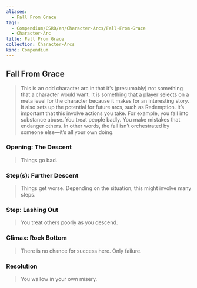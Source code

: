 ```yaml
---
aliases:
  - Fall From Grace
tags:
  - Compendium/CSRD/en/Character-Arcs/Fall-From-Grace
  - Character-Arc
title: Fall From Grace
collection: Character-Arcs
kind: Compendium
---
```

## Fall From Grace
>This is an odd character arc in that it’s (presumably) not something that a character would want. It is something that a player selects on a meta level for the character because it makes for an interesting story. It also sets up the potential for future arcs, such as Redemption. It’s important that this involve actions you take. For example, you fall into substance abuse. You treat people badly. You make mistakes that endanger others. In other words, the fall isn’t orchestrated by someone else—it’s all your own doing.
### Opening: The Descent  
>Things go bad.
### Step(s): Further Descent  
>Things get worse. 
>Depending on the situation, this might involve many steps.
### Step: Lashing Out  
>You treat others poorly as you descend.
### Climax: Rock Bottom  
>There is no chance for success here. Only failure.
### Resolution  
>You wallow in your own misery.